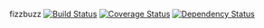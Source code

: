 fizzbuzz
[![Build Status](https://travis-ci.org/tomute/fizzbuzz.svg?branch=master)](https://travis-ci.org/tomute/fizzbuzz)
[![Coverage Status](https://coveralls.io/repos/tomute/fizzbuzz/badge.png?branch=master)](https://coveralls.io/r/tomute/fizzbuzz?branch=master)
[![Dependency Status](https://gemnasium.com/tomute/fizzbuzz.svg)](https://gemnasium.com/tomute/fizzbuzz)
